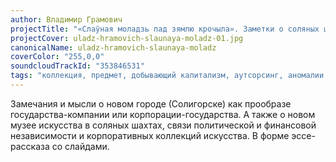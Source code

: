 ```yaml
---
author: Владимир Грамович
projectTitle: "«Слаўная моладзь пад зямлю крочыла». Заметки о соляных штольнях как музеях корпорации-государства"
projectCover: uladz-hramovich-slaunaya-moladz-01.jpg
canonicalName: uladz-hramovich-slaunaya-moladz
coverColor: "255,0,0"
soundcloudTrackId: "353846531"
tags: "коллекция, предмет, добывающий капитализм, аутсорсинг, аномалии коридоров"
---
```


Замечания и мысли о новом городе (Солигорске) как прообразе государства-компании или корпорации-государства. А также о новом музее искусства в соляных шахтах, связи политической и финансовой независимости и корпоративных коллекций искусства.
В форме эссе-рассказа со слайдами.
